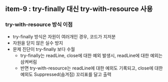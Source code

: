 ## item-9 : try-finally 대신 try-with-resource 사용

### try-with-resource 방식 이점

- try-finally 방식은 자원이 여러개인 경우, 코드가 지저분
- 자원을 닫지 않은 실수 방지 
- 문제 진단이 try-finally 보다 수월
  - try-finally는 readLine, close에 대한 예외 발생시, readLine에 대한 예외는 삼켜버림
  - 반면 try-with-resource는 readLine에 대한 예외도 기록되고, close에 대한 예외도 Suppressed(숨겨짐) 꼬리표를 달고 출력
